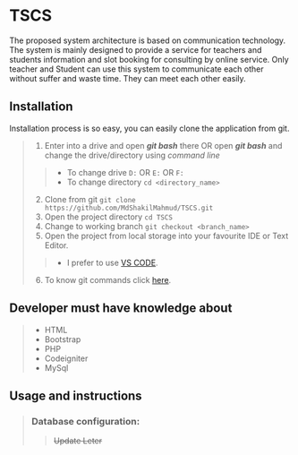 # TSCS

The proposed system architecture is based on communication technology. The system is mainly designed to provide a service for teachers and students information and slot booking for consulting by online service. Only teacher and Student can use this system to communicate each other without suffer and waste time. They can meet each other easily.

## Installation

Installation process is so easy, you can easily clone the application from git.

> 1. Enter into a drive and open **_git bash_** there OR open **_git bash_** and change the drive/directory using _command line_
>>   - To change drive `D:` OR `E:` OR `F:`
>>   - To change directory `cd <directory_name>` 
> 2. Clone from git `git clone https://github.com/MdShakilMahmud/TSCS.git`
> 3. Open the project directory `cd TSCS`
> 4. Change to working branch `git checkout <branch_name>`
> 5. Open the project from local storage into your favourite IDE or Text Editor.
>>   - I prefer to use [VS CODE](https://code.visualstudio.com/).
> 6. To know git commands click [here](https://www.siteground.co.uk/tutorials/git/commands.htm).

## Developer must have knowledge about

> - HTML
> - Bootstrap
> - PHP
> - Codeigniter
> - MySql

## Usage and instructions
> ### Database configuration:
>> ~~Update Leter~~


